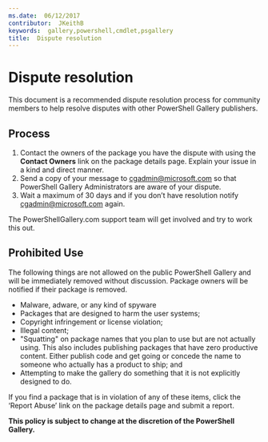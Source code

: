 ```yaml
---
ms.date:  06/12/2017
contributor:  JKeithB
keywords:  gallery,powershell,cmdlet,psgallery
title:  Dispute resolution
---
```

# Dispute resolution

This document is a recommended dispute resolution process for community members to help resolve disputes with other PowerShell Gallery publishers.

## Process

1. Contact the owners of the package you have the dispute with using the **Contact Owners** link on the package details page.
   Explain your issue in a kind and direct manner.
2. Send a copy of your message to [cgadmin@microsoft.com](mailto:cgadmin@microsoft.com) so that PowerShell Gallery Administrators are aware of your dispute.
3. Wait a maximum of 30 days and if you don’t have resolution notify [cgadmin@microsoft.com](mailto:cgadmin@microsoft.com) again.

The PowerShellGallery.com support team will get involved and try to work this out.

## Prohibited Use

The following things are not allowed on the public PowerShell Gallery and will be immediately removed without discussion.  Package owners will be notified if their package is removed.

- Malware, adware, or any kind of spyware
- Packages that are designed to harm the user systems;
- Copyright infringement or license violation;
- Illegal content;
- "Squatting" on package names that you plan to use but are not actually using. This also includes publishing packages that have zero productive content.
  Either publish code and get going or concede the name to someone who actually has a product to ship; and
- Attempting to make the gallery do something that it is not explicitly designed to do.

If you find a package that is in violation of any of these items, click the ‘Report Abuse’ link on the package details page and submit a report.

**This policy is subject to change at the discretion of the PowerShell Gallery.**
